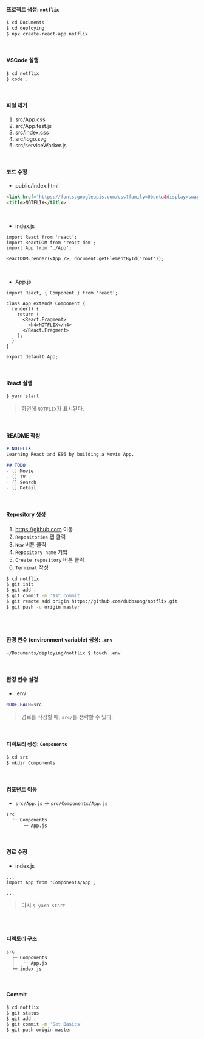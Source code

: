 #### 프로젝트 생성: `notflix`

```bash
$ cd Documents
$ cd deploying
$ npx create-react-app notflix
```

<br>

#### VSCode 실행

```bash
$ cd notflix
$ code .
```

<br>

#### 파일 제거

1. src/App.css
2. src/App.test.js
3. src/index.css
4. src/logo.svg
5. src/serviceWorker.js

<br>

#### 코드 수정

- public/index.html

```html
<link href="https://fonts.googleapis.com/css?family=Ubuntu&display=swap" rel="stylesheet">
<title>NOTFLIX</title>
```

<br>

- index.js

```react
import React from 'react';
import ReactDOM from 'react-dom';
import App from './App';

ReactDOM.render(<App />, document.getElementById('root'));
```

<br>

- App.js

```react
import React, { Component } from 'react';

class App extends Component {
  render() {
    return (
      <React.Fragment>
        <h4>NOTFLIX</h4>
      </React.Fragment>
    );
  }
}

export default App;
```

<br>

#### React 실행

```bash
$ yarn start
```

> 화면에 `NOTFLIX`가 표시된다.

<br>

#### README 작성

```markdown
# NOTFLIX
Learning React and ES6 by building a Movie App.

## TODO
- [] Movie
- [] TV
- [] Search
- [] Detail
```

<br>

#### Repository 생성

1. https://github.com 이동
2. `Repositories` 탭 클릭
3. `New` 버튼 클릭
4. `Repository name` 기입
5. `Create repository` 버튼 클릭
6. `Terminal` 작성

```bash
$ cd notflix
$ git init
$ git add .
$ git commit -m '1st commit'
$ git remote add origin https://github.com/dubbsong/notflix.git
$ git push -u origin master
```

<br>

<br>

#### 환경 변수 (environment variable) 생성: `.env`

```bash
~/Documents/deploying/notflix $ touch .env
```

<br>

#### 환경 변수 설정

- .env

```bash
NODE_PATH=src
```

> 경로를 작성할 때, `src/`를 생략할 수 있다.

<br>

#### 디렉토리 생성: `Components`

```bash
$ cd src
$ mkdir Components
```

<br>

#### 컴포넌트 이동

- `src/App.js` => `src/Components/App.js`

```bash
src
  └─ Components
      └─ App.js
```

<br>

#### 경로 수정

- index.js

```react
...
import App from 'Components/App';

...
```

> 다시 `$ yarn start`
>

<br>

<br>

#### 디렉토리 구조

```bash
src
  ├─ Components
  │   └─ App.js
  └─ index.js
```

<br>

#### Commit

```bash
$ cd notflix
$ git status
$ git add .
$ git commit -m 'Set Basics'
$ git push origin master
```

<br>

<br>